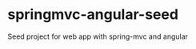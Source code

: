 springmvc-angular-seed
======================

Seed project for web app with spring-mvc and angular
